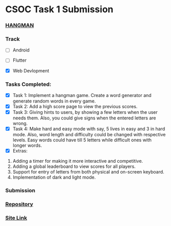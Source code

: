
# CSOC Task 1 Submission

### [HANGMAN](https://en.wikipedia.org/wiki/Hangman_(game))



### Track
- [ ] Android
- [ ] Flutter
- [x] Web Devlopment


### Tasks Completed:


- [x] Task 1: Implement a hangman game. Create a word generator and generate random words in every game.
- [x] Task 2: Add a high score page to view the previous scores.
- [x] Task 3: Giving hints to users, by showing a few letters when the user needs them. Also, you could give signs when the entered letters are wrong.
- [x] Task 4: Make hard and easy mode with say, 5 lives in easy and 3 in hard mode. Also, word length and difficulty could be changed with respective levels. Easy words could have till 5 letters while difficult ones with longer words.
- [x] Extras: 
1. Adding a timer for making it more interactive and competitive.
2. Adding a global leaderboard to view scores for all players.
3. Support for entry of letters from both physical and on-screen keyboard.
4. Implementation of dark and light mode.


### Submission
### [Repository](https://github.com/soustab10/Hangman_Web) <br>
### [Site Link](https://hangman-web-soustab10.netlify.app/)
  

